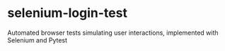 # selenium-login-test
Automated browser tests simulating user interactions, implemented with Selenium and Pytest
